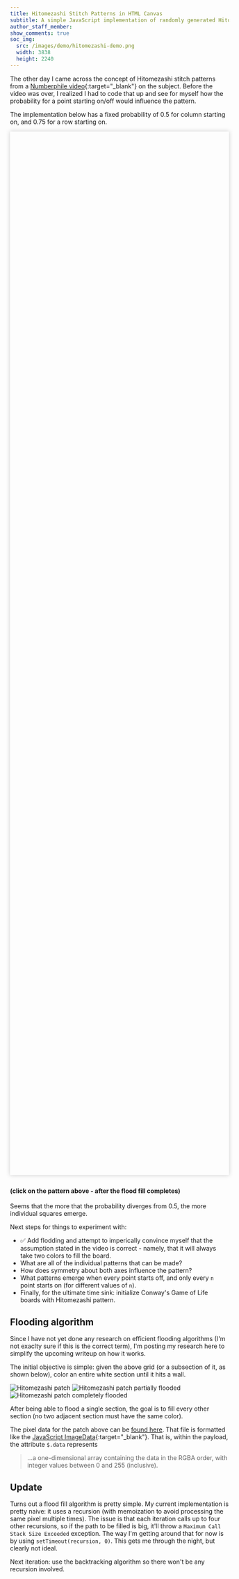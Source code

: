```yaml
---
title: Hitomezashi Stitch Patterns in HTML Canvas
subtitle: A simple JavaScript implementation of randomly generated Hitomezashi patterns inspired by the Numberphile video.
author_staff_member: 
show_comments: true
soc_img:
  src: /images/demo/hitomezashi-demo.png
  width: 3838
  height: 2240
---
```


The other day I came across the concept of Hitomezashi stitch patterns from a [Numberphile video](https://www.youtube.com/watch?v=JbfhzlMk2eY){:target="_blank"} on the subject. Before the video was over, I realized I had to code that up and see for myself how the probability for a point starting on/off would influence the pattern.

The implementation below has a fixed probability of 0.5 for column starting on, and 0.75 for a row starting on.

<style>
  #demoContainer canvas {
  image-rendering: pixelated;
  cursor: pointer;
  }
</style>
<div id="demoContainer" style="overflow: hidden; box-shadow: 0 0 10px #ccc; margin: 0 0 2em; height: 60vh;"></div>
<script src="/js/demo/hitomezashi.js"></script>

#### (click on the pattern above - after the flood fill completes)

Seems that the more that the probability diverges from 0.5, the more individual squares emerge.

Next steps for things to experiment with:

 * ✅ Add flodding and attempt to imperically convince myself that the assumption stated in the video is correct - namely, that it will always take two colors to fill the board.
 * What are all of the individual patterns that can be made?
 * How does symmetry about both axes influence the pattern?
 * What patterns emerge when every point starts off, and only every `n` point starts on (for different values of `n`).
 * Finally, for the ultimate time sink: initialize Conway's Game of Life boards with Hitomezashi pattern.

## Flooding algorithm

Since I have not yet done any research on efficient flooding algorithms (I'm not exaclty sure if this is the correct term), I'm posting my research here to simplify the upcoming writeup on how it works.

The initial objective is simple: given the above grid (or a subsection of it, as shown below), color an entire white section until it hits a wall.

![Hitomezashi patch](/images/demo/hitomezashi-patch.png)
![Hitomezashi patch partially flooded](/images/demo/hitomezashi-patch-filled-once.png)
![Hitomezashi patch completely flooded](/images/demo/hitomezashi-patch-filled-all.png)

After being able to flood a single section, the goal is to fill every other section (no two adjacent section must have the same color).

The pixel data for the patch above can be [found here](/js/demo/hitomezashi.json). That file is formatted like the [JavaScript ImageData](https://developer.mozilla.org/en-US/docs/Web/API/ImageData){:target="_blank"}. That is, within the payload, the attribute `$.data` represents

> ...a one-dimensional array containing the data in the RGBA order, with integer values between 0 and 255 (inclusive).

## Update

Turns out a flood fill algorithm is pretty simple. My current implementation is pretty naive: it uses a recursion (with memoization to avoid processing the same pixel multiple times). The issue is that each iteration calls up to four other recursions, so if the path to be filled is big, it'll throw a `Maximum Call Stack Size Exceeded` exception. The way I'm getting around that for now is by using `setTimeout(recursion, 0)`. This gets me through the night, but clearly not ideal.

Next iteration: use the backtracking algorithm so there won't be any recursion involved.
